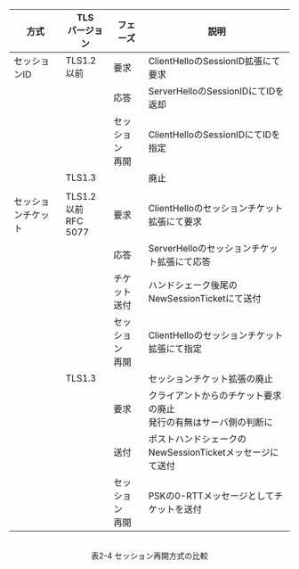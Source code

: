 |方式|TLS<br>バージョン|フェーズ|説明|
|---|---|---|---|
|セッションID|TLS1.2以前|要求|ClientHelloのSessionID拡張にて要求|
|          |      |応答|ServerHelloのSessionIDにてIDを返却|
|          |      |セッション<br>再開|ClientHelloのSessionIDにてIDを指定|
|          |TLS1.3||廃止|
||
|セッションチケット|TLS1.2以前<br>RFC 5077|要求|ClientHelloのセッションチケット拡張にて要求|
|               |      |応答|ServerHelloのセッションチケット拡張にて応答|
|               |      |チケット<br>送付|ハンドシェーク後尾のNewSessionTicketにて送付|
|               |      |セッション<br>再開|ClientHelloのセッションチケット拡張にて指定|
|               |TLS1.3|   |セッションチケット拡張の廃止|
|               |      |要求|クライアントからのチケット要求の廃止<br>発行の有無はサーバ側の判断に|
|               |      |送付|ポストハンドシェークの<br>NewSessionTicketメッセージにて送付|
|               |      |セッション<br>再開|PSKの0-RTTメッセージとしてチケットを送付|


<div style="text-align: center;">
<br>
表2-4 セッション再開方式の比較

</div>